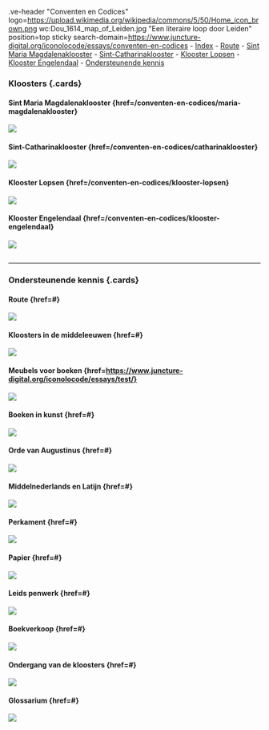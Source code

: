 .ve-header "Conventen en Codices" logo=https://upload.wikimedia.org/wikipedia/commons/5/50/Home_icon_brown.png wc:Dou_1614_map_of_Leiden.jpg "Een literaire loop door Leiden" position=top sticky search-domain=https://www.juncture-digital.org/iconolocode/essays/conventen-en-codices 
    - [Index](/)
    - [Route](/conventen-en-codices/route)
    - [Sint Maria Magdalenaklooster](/conventen-en-codices/maria-magdalenaklooster)
    - [Sint-Catharinaklooster](/conventen-en-codices/catharinaklooster)
    - [Klooster Lopsen](/conventen-en-codices/klooster-lopsen)
    - [Klooster Engelendaal](/conventen-en-codices/klooster-engelendaal)
    - [Ondersteunende kennis](/)

### Kloosters {.cards}

#### Sint Maria Magdalenaklooster {href=/conventen-en-codices/maria-magdalenaklooster}
![](https://iiif.juncture-digital.org/thumbnail/gh:iconolocode/media/LTK_336-CC-BY.jpg)

#### Sint-Catharinaklooster {href=/conventen-en-codices/catharinaklooster}
![](https://iiif.juncture-digital.org/thumbnail/gh:iconolocode/media/Csg_135-CC-BY-NC-SA.jpg)

#### Klooster Lopsen {href=/conventen-en-codices/klooster-lopsen}
![](https://images.memorix.nl/lei/thumb/fullsize/e5ac43e8-3b5e-8528-a82b-62fee58d0836.jpg)

#### Klooster Engelendaal {href=/conventen-en-codices/klooster-engelendaal}
![](https://www.alvin-portal.org/alvin/attachment/record/alvin-record:14542/ATTACHMENT-0015)

##
---

### Ondersteunende kennis {.cards}

#### Route {href=#}
![](https://iiif.juncture-digital.org/thumbnail/wc:)

#### Kloosters in de middeleeuwen {href=#}
![](https://iiif.juncture-digital.org/thumbnail/wc:)

#### Meubels voor boeken {href=https://www.juncture-digital.org/iconolocode/essays/test/}
![](https://iiif.juncture-digital.org/thumbnail/gh:iconolocode/media/Lessenaar_thumbnail-CC0.jpg)

#### Boeken in kunst {href=#}
![](https://iiif.juncture-digital.org/thumbnail/wc:)

#### Orde van Augustinus {href=#}
![](https://iiif.juncture-digital.org/thumbnail/wc:)

#### Middelnederlands en Latijn {href=#}
![](https://iiif.juncture-digital.org/thumbnail/wc:)

#### Perkament {href=#}
![](https://iiif.juncture-digital.org/thumbnail/wc:)

#### Papier {href=#}
![](https://iiif.juncture-digital.org/thumbnail/wc:)

#### Leids penwerk {href=#}
![](https://iiif.juncture-digital.org/thumbnail/wc:)

#### Boekverkoop {href=#}
![](https://iiif.juncture-digital.org/thumbnail/wc:)

#### Ondergang van de kloosters {href=#}
![](https://iiif.juncture-digital.org/thumbnail/wc:)

#### Glossarium {href=#}
![](https://iiif.juncture-digital.org/thumbnail/wc:)

